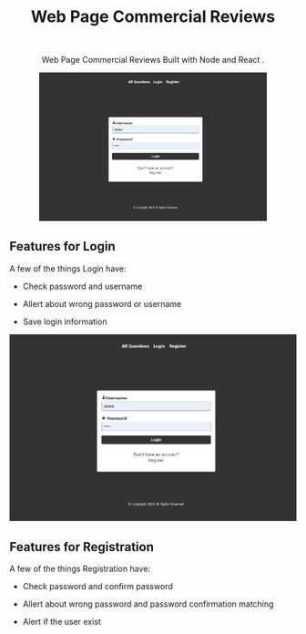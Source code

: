 <h1  align="center"> Web Page Commercial Reviews </h1>  <br>
<p  align="center">
Web Page Commercial Reviews  Built with Node and React .</p>
<p  align="center">

<a  href="#">

<img  alt="Login form"  title="Login form"  src="./client/images/ReadmeImaged//Login form.png"  width="400">

</a>
</p>

## Features for Login

A few of the things Login have:

- Check password and username

- Allert about wrong password or username

- Save login information

<a  href="#">

<img  alt="Login form"  title="Login form"  src="./client/images/ReadmeImaged//Login form.png"  width="600">

</a>

## Features for Registration

A few of the things Registration have:

- Check password and confirm password

- Allert about wrong password and password confirmation matching

- Alert if the user exist
